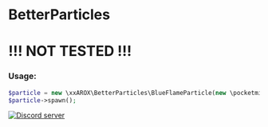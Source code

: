 # BetterParticles
# !!! NOT TESTED !!!
### Usage:
```php
$particle = new \xxAROX\BetterParticles\BlueFlameParticle(new \pocketmine\math\Vector3(128,12,128));
$particle->spawn();
```
<a href="https://stimomc.de/discord"><img src="https://discordapp.com/api/guilds/664707991974576137/embed.png" alt="Discord server"/></a>
